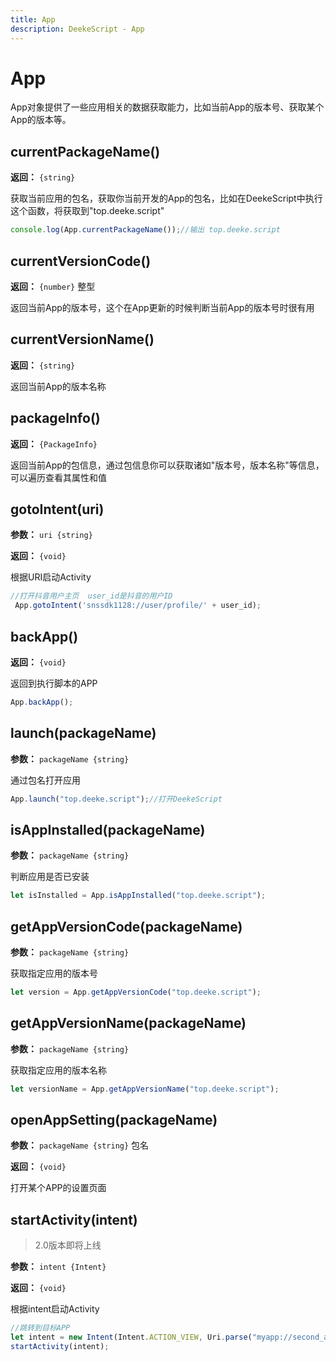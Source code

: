 ```yaml
---
title: App
description: DeekeScript - App
---
```


# App

App对象提供了一些应用相关的数据获取能力，比如当前App的版本号、获取某个App的版本等。

## currentPackageName()

**返回：** `{string}`

获取当前应用的包名，获取你当前开发的App的包名，比如在DeekeScript中执行这个函数，将获取到"top.deeke.script"

```javascript
console.log(App.currentPackageName());//输出 top.deeke.script
```

## currentVersionCode()

**返回：** `{number}` 整型

返回当前App的版本号，这个在App更新的时候判断当前App的版本号时很有用

## currentVersionName()

**返回：** `{string}`

返回当前App的版本名称

## packageInfo()

**返回：** `{PackageInfo}`

返回当前App的包信息，通过包信息你可以获取诸如"版本号，版本名称"等信息，可以遍历查看其属性和值

## gotoIntent(uri)

**参数：** `uri {string}`

**返回：** `{void}`

根据URI启动Activity

```javascript
//打开抖音用户主页  user_id是抖音的用户ID
 App.gotoIntent('snssdk1128://user/profile/' + user_id);
```

## backApp()

**返回：** `{void}`

返回到执行脚本的APP

```javascript
App.backApp();
```


## launch(packageName)

**参数：** `packageName {string}`

通过包名打开应用

```javascript
App.launch("top.deeke.script");//打开DeekeScript
```


## isAppInstalled(packageName)

**参数：** `packageName {string}`

判断应用是否已安装

```javascript
let isInstalled = App.isAppInstalled("top.deeke.script");
```

## getAppVersionCode(packageName)

**参数：** `packageName {string}`

获取指定应用的版本号

```javascript
let version = App.getAppVersionCode("top.deeke.script");
```

## getAppVersionName(packageName)

**参数：** `packageName {string}`

获取指定应用的版本名称

```javascript
let versionName = App.getAppVersionName("top.deeke.script");
```

## openAppSetting(packageName)

**参数：** `packageName {string}` 包名

**返回：** `{void}`

打开某个APP的设置页面


## startActivity(intent)

> 2.0版本即将上线

**参数：** `intent {Intent}`

**返回：** `{void}`

根据intent启动Activity

```javascript
//跳转到目标APP
let intent = new Intent(Intent.ACTION_VIEW, Uri.parse("myapp://second_activity"));
startActivity(intent);
```
